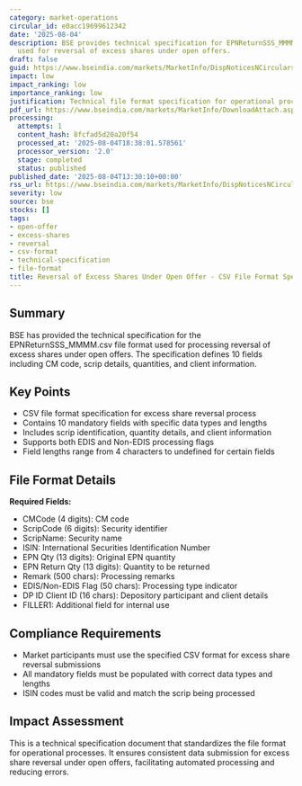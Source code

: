 ```yaml
---
category: market-operations
circular_id: e0acc19699612342
date: '2025-08-04'
description: BSE provides technical specification for EPNReturnSSS_MMMM.csv file format
  used for reversal of excess shares under open offers.
draft: false
guid: https://www.bseindia.com/markets/MarketInfo/DispNoticesNCirculars.aspx?Noticeid={75716050-DDA2-465A-A49A-9F4A51545736}&noticeno=20250804-45&dt=08/04/2025&icount=45&totcount=60&flag=0
impact: low
impact_ranking: low
importance_ranking: low
justification: Technical file format specification for operational process
pdf_url: https://www.bseindia.com/markets/MarketInfo/DownloadAttach.aspx?id=20250804-45&attachedId=963f9275-dda3-4ba5-a442-de48f2ce09c2
processing:
  attempts: 1
  content_hash: 8fcfad5d20a20f54
  processed_at: '2025-08-04T18:38:01.578561'
  processor_version: '2.0'
  stage: completed
  status: published
published_date: '2025-08-04T13:30:10+00:00'
rss_url: https://www.bseindia.com/markets/MarketInfo/DispNoticesNCirculars.aspx?Noticeid={75716050-DDA2-465A-A49A-9F4A51545736}&noticeno=20250804-45&dt=08/04/2025&icount=45&totcount=60&flag=0
severity: low
source: bse
stocks: []
tags:
- open-offer
- excess-shares
- reversal
- csv-format
- technical-specification
- file-format
title: Reversal of Excess Shares Under Open Offer - CSV File Format Specification
---
```


## Summary

BSE has provided the technical specification for the EPNReturnSSS_MMMM.csv file format used for processing reversal of excess shares under open offers. The specification defines 10 fields including CM code, scrip details, quantities, and client information.

## Key Points

- CSV file format specification for excess share reversal process
- Contains 10 mandatory fields with specific data types and lengths
- Includes scrip identification, quantity details, and client information
- Supports both EDIS and Non-EDIS processing flags
- Field lengths range from 4 characters to undefined for certain fields

## File Format Details

**Required Fields:**
- CMCode (4 digits): CM code
- ScripCode (6 digits): Security identifier
- ScripName: Security name
- ISIN: International Securities Identification Number
- EPN Qty (13 digits): Original EPN quantity
- EPN Return Qty (13 digits): Quantity to be returned
- Remark (500 chars): Processing remarks
- EDIS/Non-EDIS Flag (50 chars): Processing type indicator
- DP ID Client ID (16 chars): Depository participant and client details
- FILLER1: Additional field for internal use

## Compliance Requirements

- Market participants must use the specified CSV format for excess share reversal submissions
- All mandatory fields must be populated with correct data types and lengths
- ISIN codes must be valid and match the scrip being processed

## Impact Assessment

This is a technical specification document that standardizes the file format for operational processes. It ensures consistent data submission for excess share reversal under open offers, facilitating automated processing and reducing errors.